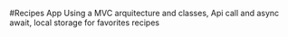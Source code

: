 #Recipes App
Using a MVC arquitecture and classes, Api call and async await, local storage for favorites recipes
